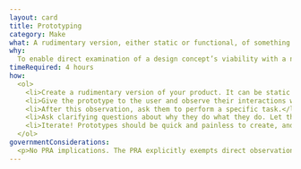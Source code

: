```yaml
---
layout: card
title: Prototyping
category: Make
what: A rudimentary version, either static or functional, of something that exhibits realistic form and function.
why: 
  To enable direct examination of a design concept’s viability with a number of other methods such as [usability testing]('/usability-testing') or a [cognitive walkthrough]('/cognitive-walkthrough'). Static prototypes (often paper) are helpful for gaining feedback on users’ intentions and various design elements. Functional prototypes (often coded) are helpful for observing how users interact with the product.
timeRequired: 4 hours
how:
  <ol>
    <li>Create a rudimentary version of your product. It can be static or functional. Think in the same way you would about a <a href="/wireframing">wireframe</a>&#58; demonstrate structure and relationships among different elements, but don&rsquo;t worry about stylized elements.</li>
    <li>Give the prototype to the user and observe their interactions without instruction.</li>
    <li>After this observation, ask them to perform a specific task.</li>
    <li>Ask clarifying questions about why they do what they do. Let the user&rsquo;s behavior guide the questions you ask. It can be helpful to have them narrate their thought process as they go along.</li>
    <li>Iterate! Prototypes should be quick and painless to create, and even more quick and painless to discard.</li>
  </ol>
governmentConsiderations:
  <p>No PRA implications. The PRA explicitly exempts direct observation and non-standardized conversation, 5 CFR 1320.3(h)3. See the methods for <a href="/recruiting">Recruiting</a> and <a href="/privacy">Privacy</a> for more tips on taking input from the public.</p>
---
```

